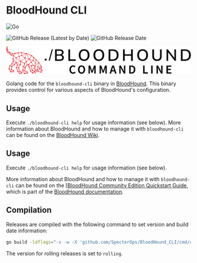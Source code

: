 # BloodHound CLI

![Go](https://img.shields.io/github/go-mod/go-version/SpecterOps/bloodhound-cli?color=50B071)

![GitHub Release (Latest by Date)](https://img.shields.io/github/v/release/SpecterOps/bloodhound-cli?label=Latest%20Release&color=E61616
)
![GitHub Release Date](https://img.shields.io/github/release-date/SpecterOps/bloodhound-cli?label=Release%20Date&color=E1E2EF)

![BHCLI.png](BHCLI.png)

Golang code for the `bloodhound-cli` binary in [BloodHound](https://github.com/SpecterOps/BloodHound). This binary provides control for various aspects of BloodHound's configuration.

## Usage

Execute `./bloodhound-cli help` for usage information (see below). More information about BloodHound and how to manage it with `bloodhound-cli` can be found on the [BloodHound Wiki](https://github.com/SpecterOps/BloodHound/wiki/).

## Usage

Execute `./bloodhound-cli help` for usage information (see below). 

More information about BloodHound and how to manage it with `bloodhound-cli` can be found on the [[BloodHound Community Edition Quickstart Guide](https://github.com/SpecterOps/BloodHound/wiki/](https://bloodhound.specterops.io/get-started/quickstart/community-edition-quickstart)), which is part of the [BloodHound documentation](https://bloodhound.specterops.io/home).

## Compilation

Releases are compiled with the following command to set version and build date information:

```bash
go build -ldflags="-s -w -X 'github.com/SpecterOps/BloodHound_CLI/cmd/config.Version=`git describe --tags --abbrev=0`' -X 'github.com/SpecterOps/BloodHound_CLI/cmd/config.BuildDate=`date -u '+%d %b %Y'`'" -o bloodhound-cli main.go
```

The version for rolling releases is set to `rolling`.
